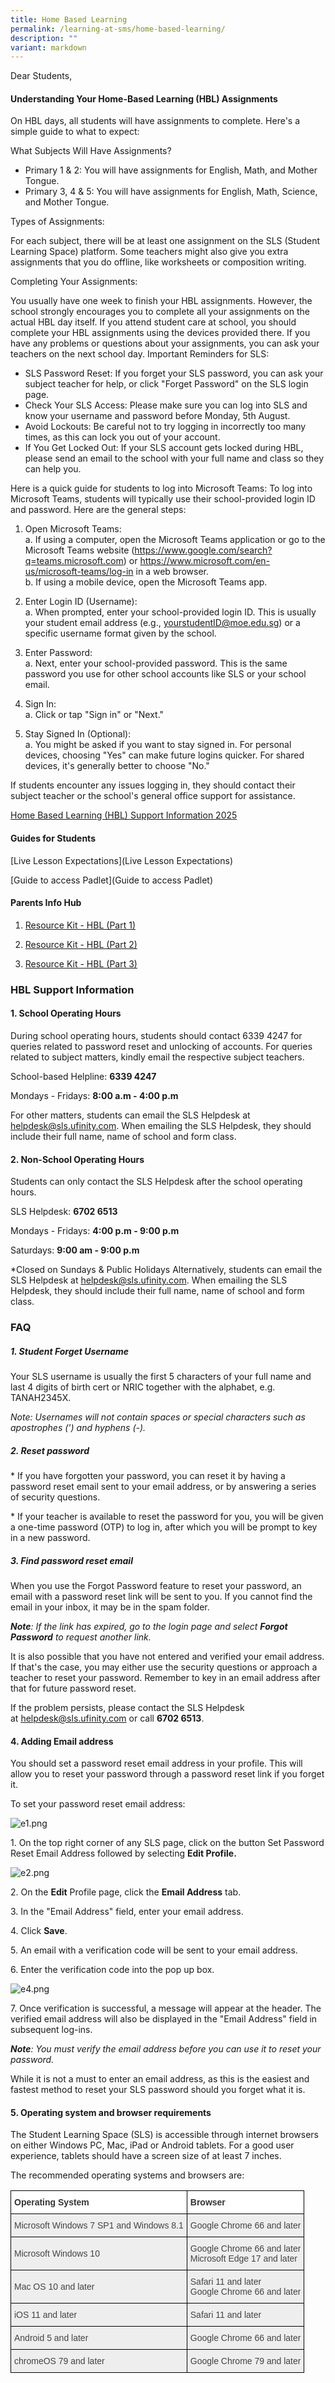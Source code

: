 ```yaml
---
title: Home Based Learning
permalink: /learning-at-sms/home-based-learning/
description: ""
variant: markdown
---
```

Dear Students,

#### Understanding Your Home-Based Learning (HBL) Assignments

On HBL days, all students will have assignments to complete. Here's a simple guide to what to expect:
 
What Subjects Will Have Assignments?
* Primary 1 &amp; 2: You will have assignments for English, Math, and Mother Tongue.
* Primary 3, 4 &amp; 5: You will have assignments for English, Math, Science, and Mother Tongue.

Types of Assignments:

For each subject, there will be at least one assignment on the SLS (Student Learning Space) platform. Some teachers might also give you extra assignments that you do offline, like worksheets or composition writing.

Completing Your Assignments:

You usually have one week to finish your HBL assignments. However, the school strongly encourages you to complete all your assignments on the actual HBL day itself. If you attend student care at school, you should complete your HBL assignments using the devices provided there. If you have any problems or questions about your assignments, you can ask your teachers on the next school day.
Important Reminders for SLS:

* SLS Password Reset: If you forget your SLS password, you can ask your subject teacher for help, or click "Forget Password" on the SLS login page.
* Check Your SLS Access: Please make sure you can log into SLS and know your username and password before Monday, 5th August.
* Avoid Lockouts: Be careful not to try logging in incorrectly too many times, as this can lock you out of your account.
* If You Get Locked Out: If your SLS account gets locked during HBL, please send an email to the school with your full name and class so they can help you.


Here is a quick guide for students to log into Microsoft Teams:
To log into Microsoft Teams, students will typically use their school-provided login ID and password. Here are the general steps:

1. Open Microsoft Teams:
<br>a.	If using a computer, open the Microsoft Teams application or go to the Microsoft Teams website (https://www.google.com/search?q=teams.microsoft.com) or https://www.microsoft.com/en-us/microsoft-teams/log-in  in a web browser.
<br>b.	If using a mobile device, open the Microsoft Teams app.

2. Enter Login ID (Username):
<br>a.	When prompted, enter your school-provided login ID. This is usually your student email address (e.g., yourstudentID@moe.edu.sg) or a specific username format given by the school.

3. Enter Password:
<br>a.	Next, enter your school-provided password. This is the same password you use for other school accounts like SLS or your school email.

4. Sign In:
<br>a.	Click or tap "Sign in" or "Next."

5. Stay Signed In (Optional):
<br>a.	You might be asked if you want to stay signed in. For personal devices, choosing "Yes" can make future logins quicker. For shared devices, it's generally better to choose "No."

If students encounter any issues logging in, they should contact their subject teacher or the school's general office support for assistance.

<a href="/files/HBL support 2025.pdf" target="_blank">Home Based Learning (HBL) Support Information 2025</a>


#### Guides for Students

[Live Lesson Expectations](Live Lesson Expectations)

[Guide to access Padlet](Guide to access Padlet)

#### Parents Info Hub

1. <a href="/files/Resource Kit - HBL.pdf" target="_blank">Resource Kit - HBL (Part 1)</a>

2. <a href="/files/Resource Kit - HBL (Part 2).pdf" target="_blank">Resource Kit - HBL (Part 2)</a>

3. <a href="/files/Resource Kit - HBL (Part 3).pdf" target="_blank">Resource Kit - HBL (Part 3)</a>

### HBL Support Information

#### 1. School Operating Hours

During school operating hours, students should contact 6339 4247 for queries related to password reset and unlocking of accounts. For queries related to subject matters, kindly email the respective subject teachers.

School-based Helpline: **6339 4247**

Mondays - Fridays: **8:00 a.m - 4:00 p.m**

For other matters, students can email the SLS Helpdesk at helpdesk@sls.ufinity.com. When emailing the SLS Helpdesk, they should include their full name, name of school and form class.



#### 2. Non-School Operating Hours

Students can only contact the SLS Helpdesk after the school operating hours.

SLS Helpdesk: **6702 6513**

Mondays - Fridays: **4:00 p.m - 9:00 p.m**

Saturdays: **9:00 am - 9:00 p.m**

*Closed on Sundays &amp; Public Holidays
Alternatively, students can email the SLS Helpdesk at helpdesk@sls.ufinity.com. When emailing the SLS Helpdesk, they should include their full name, name of school and form class.

 
### FAQ

##### 1. Student Forget Username  

Your SLS username is usually the first 5 characters of your full name and last 4 digits of birth cert or NRIC together with the alphabet, e.g. TANAH2345X.

_Note: Usernames will not contain spaces or special characters such as apostrophes (') and hyphens (-)._


##### 2. Reset password


\* If you have forgotten your password, you can reset it by having a password reset email sent to your email address, or by answering a series of security questions.

  
\* If your teacher is available to reset the password for you, you will be given a one-time password (OTP) to log in, after which you will be prompt to key in a new password.


##### 3. Find password reset email

When you use the Forgot Password feature to reset your password, an email with a password reset link will be sent to you. If you cannot find the email in your inbox, it may be in the spam folder.

_**Note**: If the link has expired, go to the login page and select&nbsp;**Forgot Password**&nbsp;to request another link._


It is also possible that you have not entered and verified your email address. If that's the case, you may either use the security questions or approach a teacher to reset your password. Remember to key in an email address after that for future password reset.


If the problem persists, please contact the SLS Helpdesk at&nbsp;[helpdesk@sls.ufinity.com](mailto:helpdesk@sls.ufinity.com)&nbsp;or call **6702 6513**.

  
#### 4. Adding Email address

You should set a password reset email address in your profile. This will allow you to reset your password through a password reset link if you forget it.

To set your password reset email address:


![e1.png](/images/e11.png)  

  

1\. On the top right corner of any SLS page, click on the button Set Password Reset Email Address followed by selecting&nbsp;**Edit Profile.**

  

![e2.png](/images/e22.png)  

  

2\. On the&nbsp;**Edit**&nbsp;Profile page, click the&nbsp;**Email Address**&nbsp;tab.

3\. In the "Email Address" field, enter your email address.

4\. Click&nbsp;**Save**.

5\. An email with a verification code will be sent to your email address.

  

6\. Enter the verification code into the pop up box.

  

![e4.png](/images/e44.png)

  

7\. Once verification is successful, a message will appear at the header. The verified email address will also be displayed in the "Email Address" field in subsequent log-ins.

_**Note**: You must verify the email address before you can use it to reset your password._

  

While it is not a must to enter an email address, as this is the easiest and fastest method to reset your SLS password should you forget what it is.

  

  

#### 5. Operating system and browser requirements

  

The Student Learning Space (SLS) is accessible through internet browsers on either Windows PC, Mac, iPad or Android tablets. For a good user experience, tablets should have a screen size of at least 7 inches.

  

The recommended operating systems and browsers are:

  <style type="text/css">
.tg  {border-collapse:collapse;border-spacing:0;}
.tg td{border-color:black;border-style:solid;border-width:1px;font-family:Arial, sans-serif;font-size:14px;
  overflow:hidden;padding:10px 5px;word-break:normal;}
.tg th{border-color:black;border-style:solid;border-width:1px;font-family:Arial, sans-serif;font-size:14px;
  font-weight:normal;overflow:hidden;padding:10px 5px;word-break:normal;}
.tg .tg-6vty{background-color:#FFF;color:#333;font-weight:bold;text-align:left;vertical-align:middle}
.tg .tg-mppl{background-color:#EEE;color:#444;text-align:left;vertical-align:top}
.tg .tg-vlwp{background-color:#EEE;color:#444;text-align:left;vertical-align:middle}
</style>
<table class="tg">
<thead>
  <tr>
    <th class="tg-6vty"><span style="color:#333;background-color:#FFF">Operating System</span></th>
    <th class="tg-6vty"><span style="color:#333;background-color:#FFF">Browser</span></th>
  </tr>
</thead>
<tbody>
  <tr>
    <td class="tg-vlwp"><span style="color:#444;background-color:#EEE">Microsoft Windows 7 SP1 and Windows 8.1</span></td>
    <td class="tg-mppl">Google Chrome 66 and later</td>
  </tr>
  <tr>
    <td class="tg-vlwp"><span style="color:#444;background-color:#EEE">Microsoft Windows 10</span></td>
    <td class="tg-mppl">Google Chrome 66 and later<br>Microsoft Edge 17 and later</td>
  </tr>
  <tr>
    <td class="tg-vlwp"><span style="color:#444;background-color:#EEE">Mac OS 10 and later</span></td>
    <td class="tg-mppl">Safari 11 and later<br>Google Chrome 66 and later</td>
  </tr>
  <tr>
    <td class="tg-vlwp"><span style="color:#444;background-color:#EEE">iOS 11 and later</span></td>
    <td class="tg-mppl">Safari 11 and later</td>
  </tr>
  <tr>
    <td class="tg-vlwp"><span style="color:#444;background-color:#EEE">Android 5 and later</span></td>
    <td class="tg-mppl">Google Chrome 66 and later</td>
  </tr>
  <tr>
    <td class="tg-vlwp"><span style="color:#444;background-color:#EEE">chromeOS 79 and later</span></td>
    <td class="tg-mppl">Google Chrome 79 and later</td>
  </tr>
</tbody>
</table>